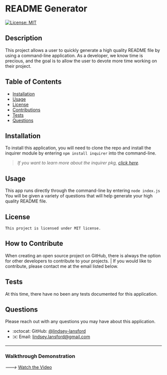 # README Generator
  [![License: MIT](https://img.shields.io/badge/License-MIT-yellow.svg)](https://opensource.org/licenses/MIT)


## Description

This project allows a user to quickly generate a high quality README file by using a command-line application. As a developer, we know time is precious, and the goal is to allow the user to devote more time working on their project.

## Table of Contents

* [Installation](#installation)
* [Usage](#usage)
* [License](#license)
* [Contributions](#how-to-contribute)
* [Tests](#tests)
* [Questions](#questions)

## Installation

To install this application, you will need to clone the repo and install the inquirer module by entering `npm install inquirer` into the command-line. 

>_If you want to learn more about the inquirer pkg, [click here](https://www.npmjs.com/package/inquirer)._

## Usage

This app runs directly through the command-line by entering  `node index.js` You will be given a variety of questions that will help generate your high quality README file.

## License
    This project is licensed under MIT license.

## How to Contribute

When creating an open source project on GitHub, there is always the option for other developers to contribute to your projects. | If you would like to contribute, please contact me at the email listed below.

## Tests

At this time, there have no been any tests documented for this application.

## Questions

Please reach out with any questions you may have about this application.

* :octocat: GitHub: [@lindsey-lansford](https://github.com/lindsey-lansford)
* :envelope: Email: lindsey.lansford@gmail.com


---
### Walkthrough Demonstration

*--->* [Watch the Video]()